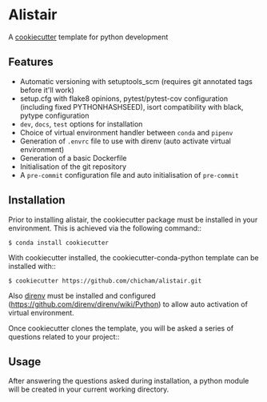 # Alistair
A [cookiecutter](https://www.github.com/audreyr/cookiecutter "cookiecutter") template for
python development

## Features

 - Automatic versioning with setuptools_scm (requires git annotated tags before it'll work)
 - setup.cfg with flake8 opinions, pytest/pytest-cov configuration (including fixed PYTHONHASHSEED), isort compatibility with black, pytype configuration
 - `dev`, `docs`, `test` options for installation
 - Choice of virtual environment handler  between `conda` and `pipenv`
 - Generation of `.envrc` file to use with direnv (auto activate virtual
   environment)
 - Generation of a basic Dockerfile
 - Initialisation of the git repository
 - A `pre-commit` configuration file and auto initialisation of `pre-commit`

## Installation

Prior to installing alistair, the cookiecutter package must be installed in your environment. This is achieved via the following command::

    $ conda install cookiecutter

With cookiecutter installed, the cookiecutter-conda-python template can be installed with::

    $ cookiecutter https://github.com/chicham/alistair.git

Also [direnv](https://direnv.net/) must be installed and configured (https://github.com/direnv/direnv/wiki/Python) to allow auto activation of virtual environment.

Once cookiecutter clones the template, you will be asked a series of questions related to your project::

## Usage

After answering the questions asked during installation, a python module will be
created in your current working directory.
